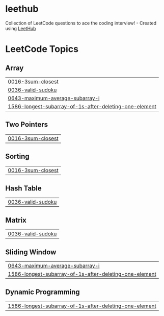 # leethub
Collection of LeetCode questions to ace the coding interview! - Created using [LeetHub](https://github.com/QasimWani/LeetHub)

<!---LeetCode Topics Start-->
# LeetCode Topics
## Array
|  |
| ------- |
| [0016-3sum-closest](https://github.com/Seunghyum/leethub/tree/master/0016-3sum-closest) |
| [0036-valid-sudoku](https://github.com/Seunghyum/leethub/tree/master/0036-valid-sudoku) |
| [0643-maximum-average-subarray-i](https://github.com/Seunghyum/leethub/tree/master/0643-maximum-average-subarray-i) |
| [1586-longest-subarray-of-1s-after-deleting-one-element](https://github.com/Seunghyum/leethub/tree/master/1586-longest-subarray-of-1s-after-deleting-one-element) |
## Two Pointers
|  |
| ------- |
| [0016-3sum-closest](https://github.com/Seunghyum/leethub/tree/master/0016-3sum-closest) |
## Sorting
|  |
| ------- |
| [0016-3sum-closest](https://github.com/Seunghyum/leethub/tree/master/0016-3sum-closest) |
## Hash Table
|  |
| ------- |
| [0036-valid-sudoku](https://github.com/Seunghyum/leethub/tree/master/0036-valid-sudoku) |
## Matrix
|  |
| ------- |
| [0036-valid-sudoku](https://github.com/Seunghyum/leethub/tree/master/0036-valid-sudoku) |
## Sliding Window
|  |
| ------- |
| [0643-maximum-average-subarray-i](https://github.com/Seunghyum/leethub/tree/master/0643-maximum-average-subarray-i) |
| [1586-longest-subarray-of-1s-after-deleting-one-element](https://github.com/Seunghyum/leethub/tree/master/1586-longest-subarray-of-1s-after-deleting-one-element) |
## Dynamic Programming
|  |
| ------- |
| [1586-longest-subarray-of-1s-after-deleting-one-element](https://github.com/Seunghyum/leethub/tree/master/1586-longest-subarray-of-1s-after-deleting-one-element) |
<!---LeetCode Topics End-->